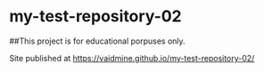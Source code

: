 # my-test-repository-02
##This project is for educational porpuses only.

Site published at https://vaidmine.github.io/my-test-repository-02/
